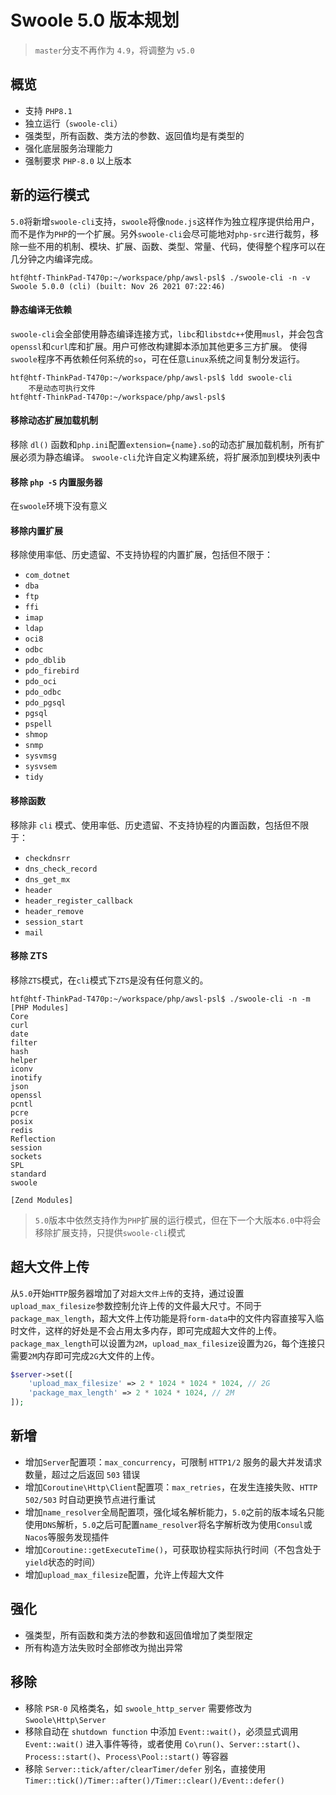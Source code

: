 Swoole 5.0 版本规划
=======================

> `master`分支不再作为 `4.9`，将调整为 `v5.0` 

概览
----
- 支持 `PHP8.1`
- 独立运行（`swoole-cli`）
- 强类型，所有函数、类方法的参数、返回值均是有类型的
- 强化底层服务治理能力
- 强制要求 `PHP-8.0` 以上版本


新的运行模式
----
`5.0`将新增`swoole-cli`支持，`swoole`将像`node.js`这样作为独立程序提供给用户，而不是作为`PHP`的一个扩展。另外`swoole-cli`会尽可能地对`php-src`进行裁剪，移除一些不用的机制、模块、扩展、函数、类型、常量、代码，使得整个程序可以在几分钟之内编译完成。

```shell
htf@htf-ThinkPad-T470p:~/workspace/php/awsl-psl$ ./swoole-cli -n -v
Swoole 5.0.0 (cli) (built: Nov 26 2021 07:22:46) 
```

#### 静态编译无依赖
`swoole-cli`会全部使用静态编译连接方式，`libc`和`libstdc++`使用`musl`，并会包含`openssl`和`curl`库和扩展。用户可修改构建脚本添加其他更多三方扩展。
使得`swoole`程序不再依赖任何系统的`so`，可在任意`Linux`系统之间复制分发运行。

```shell
htf@htf-ThinkPad-T470p:~/workspace/php/awsl-psl$ ldd swoole-cli 
	不是动态可执行文件
htf@htf-ThinkPad-T470p:~/workspace/php/awsl-psl$ 
```

#### 移除动态扩展加载机制
移除 `dl()` 函数和`php.ini`配置`extension={name}.so`的动态扩展加载机制，所有扩展必须为静态编译。
`swoole-cli`允许自定义构建系统，将扩展添加到模块列表中

#### 移除 `php -S` 内置服务器
在`swoole`环境下没有意义

#### 移除内置扩展
移除使用率低、历史遗留、不支持协程的内置扩展，包括但不限于：
  - `com_dotnet`
  - `dba`
  - `ftp`
  - `ffi`
  - `imap`
  - `ldap`
  - `oci8`
  - `odbc`
  - `pdo_dblib`
  - `pdo_firebird`
  - `pdo_oci`
  - `pdo_odbc`
  - `pdo_pgsql`
  - `pgsql`
  - `pspell`
  - `shmop`
  - `snmp`
  - `sysvmsg`
  - `sysvsem`
  - `tidy`

#### 移除函数
移除非 `cli` 模式、使用率低、历史遗留、不支持协程的内置函数，包括但不限于：
- `checkdnsrr`
- `dns_check_record`
- `dns_get_mx`
- `header`
- `header_register_callback`
- `header_remove`
- `session_start`
- `mail`

#### 移除 ZTS
移除`ZTS`模式，在`cli`模式下`ZTS`是没有任何意义的。

```shell
htf@htf-ThinkPad-T470p:~/workspace/php/awsl-psl$ ./swoole-cli -n -m
[PHP Modules]
Core
curl
date
filter
hash
helper
iconv
inotify
json
openssl
pcntl
pcre
posix
redis
Reflection
session
sockets
SPL
standard
swoole

[Zend Modules]
```


> `5.0`版本中依然支持作为`PHP`扩展的运行模式，但在下一个大版本`6.0`中将会移除扩展支持，只提供`swoole-cli`模式

超大文件上传
-----
从`5.0`开始`HTTP`服务器增加了对`超大文件上传`的支持，通过设置`upload_max_filesize`参数控制允许上传的文件最大尺寸。不同于`package_max_length`，超大文件上传功能是将`form-data`中的文件内容直接写入临时文件，这样的好处是不会占用太多内存，即可完成超大文件的上传。`package_max_length`可以设置为`2M`，`upload_max_filesize`设置为`2G`，每个连接只需要`2M`内存即可完成`2G`大文件的上传。

```php
$server->set([
    'upload_max_filesize' => 2 * 1024 * 1024 * 1024, // 2G
    'package_max_length' => 2 * 1024 * 1024, // 2M
]);
```


新增
----
- 增加`Server`配置项：`max_concurrency`，可限制 `HTTP1/2` 服务的最大并发请求数量，超过之后返回 `503` 错误
- 增加`Coroutine\Http\Client`配置项：`max_retries`，在发生连接失败、`HTTP 502/503` 时自动更换节点进行重试
- 增加`name_resolver`全局配置项，强化域名解析能力，`5.0`之前的版本域名只能使用`DNS`解析，`5.0`之后可配置`name_resolver`将名字解析改为使用`Consul`或`Nacos`等服务发现插件
- 增加`Coroutine::getExecuteTime()`，可获取协程实际执行时间（不包含处于`yield`状态的时间）
- 增加`upload_max_filesize`配置，允许上传超大文件

强化
----
- 强类型，所有函数和类方法的参数和返回值增加了类型限定
- 所有构造方法失败时全部修改为抛出异常


移除
---
- 移除 `PSR-0` 风格类名，如 `swoole_http_server` 需要修改为 `Swoole\Http\Server`
- 移除自动在 `shutdown function` 中添加 `Event::wait()`，必须显式调用 `Event::wait()` 进入事件等待，或者使用 `Co\run()`、`Server::start()`、`Process::start()`、`Process\Pool::start()` 等容器
- 移除 `Server::tick/after/clearTimer/defer` 别名，直接使用 `Timer::tick()/Timer::after()/Timer::clear()/Event::defer()` 
